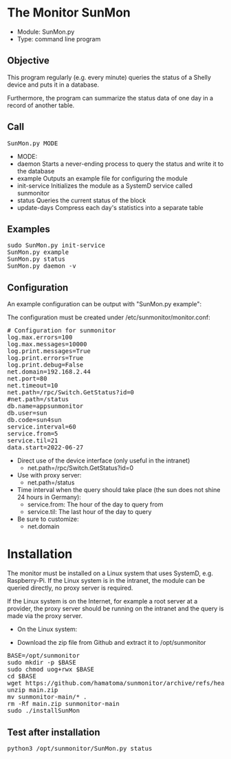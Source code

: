 # The Monitor SunMon
* Module: SunMon.py
* Type: command line program

## Objective
This program regularly (e.g. every minute) queries the status of a Shelly device and puts it in
a database.

Furthermore, the program can summarize the status data of one day in a record of another table.

## Call
<pre>
SunMon.py MODE
</pre>
* MODE:
 * daemon Starts a never-ending process to query the status and write it to the database
 * example Outputs an example file for configuring the module
 * init-service Initializes the module as a SystemD service called sunmonitor
 * status Queries the current status of the block
 * update-days Compress each day's statistics into a separate table

## Examples
<pre>
sudo SunMon.py init-service
SunMon.py example
SunMon.py status
SunMon.py daemon -v
</pre>

## Configuration
An example configuration can be output with "SunMon.py example":

The configuration must be created under /etc/sunmonitor/monitor.conf:
<pre>
# Configuration for sunmonitor
log.max.errors=100
log.max.messages=10000
log.print.messages=True
log.print.errors=True
log.print.debug=False
net.domain=192.168.2.44
net.port=80
net.timeout=10
net.path=/rpc/Switch.GetStatus?id=0
#net.path=/status
db.name=appsunmonitor
db.user=sun
db.code=sun4sun
service.interval=60
service.from=5
service.til=21
data.start=2022-06-27
</pre>
* Direct use of the device interface (only useful in the intranet)
  * net.path=/rpc/Switch.GetStatus?id=0
* Use with proxy server:
  * net.path=/status
* Time interval when the query should take place (the sun does not shine 24 hours in Germany):
  * service.from: The hour of the day to query from
  * service.til: The last hour of the day to query
* Be sure to customize:
  * net.domain

# Installation
The monitor must be installed on a Linux system that uses SystemD, e.g. Raspberry-Pi.
If the Linux system is in the intranet, the module can be queried directly, no proxy server is required.

If the Linux system is on the Internet, for example a root server at a provider, the proxy server should be running on the intranet
and the query is made via the proxy server.

* On the Linux system:

* Download the zip file from Github and extract it to /opt/sunmonitor
<pre>
BASE=/opt/sunmonitor
sudo mkdir -p $BASE
sudo chmod uog+rwx $BASE
cd $BASE
wget https://github.com/hamatoma/sunmonitor/archive/refs/heads/main.zip
unzip main.zip
mv sunmonitor-main/* .
rm -Rf main.zip sunmonitor-main
sudo ./installSunMon 
</pre>

## Test after installation
<pre>
python3 /opt/sunmonitor/SunMon.py status
</pre>

